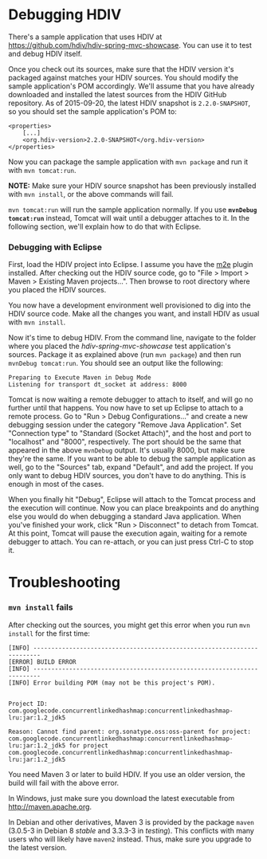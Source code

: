 # Debugging HDIV

There's a sample application that uses HDIV at https://github.com/hdiv/hdiv-spring-mvc-showcase. You can use it to test and debug HDIV itself.

Once you check out its sources, make sure that the HDIV version it's packaged against matches your HDIV sources. You should modify the sample application's POM accordingly.
We'll assume that you have already downloaded and installed the latest sources from the HDIV GitHub repository. As of 2015-09-20, the latest HDIV snapshot is `2.2.0-SNAPSHOT`, so you should set the sample application's POM to:

    <properties>
        [...]
        <org.hdiv-version>2.2.0-SNAPSHOT</org.hdiv-version>
    </properties>

Now you can package the sample application with `mvn package` and run it with `mvn tomcat:run`.

**NOTE:** Make sure your HDIV source snapshot has been previously installed with `mvn install`, or the above commands will fail.

`mvn tomcat:run` will run the sample application normally. If you use **`mvnDebug tomcat:run`** instead, Tomcat will wait until a debugger attaches to it. In the following section, we'll explain how to do that with Eclipse.

### Debugging with Eclipse

First, load the HDIV project into Eclipse. I assume you have the [m2e](http://www.eclipse.org/m2e/) plugin installed. After checking out the HDIV source code, go to "File > Import > Maven > Existing Maven projects...". Then browse to root directory where you placed the HDIV sources.

You now have a development environment well provisioned to dig into the HDIV source code. Make all the changes you want, and install HDIV as usual with `mvn install`.

Now it's time to debug HDIV. From the command line, navigate to the folder where you placed the *hdiv-spring-mvc-showcase* test application's sources. Package it as explained above (run `mvn package`) and then run `mvnDebug tomcat:run`. You should see an output like the following:

```
Preparing to Execute Maven in Debug Mode
Listening for transport dt_socket at address: 8000
```

Tomcat is now waiting a remote debugger to attach to itself, and will go no further until that happens. You now have to set up Eclipse to attach to a remote process. Go to "Run > Debug Configurations..." and create a new debugging session under the category "Remove Java Application". Set "Connection type" to "Standard (Socket Attach)", and the host and port to "localhost" and "8000", respectively. The port should be the same that appeared in the above `mvnDebug` output. It's usually 8000, but make sure they're the same. If you want to be able to debug the sample application as well, go to the "Sources" tab, expand "Default", and add the project. If you only want to debug HDIV sources, you don't have to do anything. This is enough in most of the cases.

When you finally hit "Debug", Eclipse will attach to the Tomcat process and the execution will continue. Now you can place breakpoints and do anything else you would do when debugging a standard Java application. When you've finished your work, click "Run > Disconnect" to detach from Tomcat. At this point, Tomcat will pause the execution again, waiting for a remote debugger to attach. You can re-attach, or you can just press Ctrl-C to stop it.


# Troubleshooting

### `mvn install` fails

After checking out the sources, you might get this error when you run `mvn install` for the first time:

    [INFO] ------------------------------------------------------------------------
    [ERROR] BUILD ERROR
    [INFO] ------------------------------------------------------------------------
    [INFO] Error building POM (may not be this project's POM).
    
    
    Project ID: com.googlecode.concurrentlinkedhashmap:concurrentlinkedhashmap-lru:jar:1.2_jdk5
    
    Reason: Cannot find parent: org.sonatype.oss:oss-parent for project: com.googlecode.concurrentlinkedhashmap:concurrentlinkedhashmap-lru:jar:1.2_jdk5 for project com.googlecode.concurrentlinkedhashmap:concurrentlinkedhashmap-lru:jar:1.2_jdk5

You need Maven 3 or later to build HDIV. If you use an older version, the build will fail with the above error.

In Windows, just make sure you download the latest executable from http://maven.apache.org.

In Debian and other derivatives, Maven 3 is provided by the package `maven` (3.0.5-3 in Debian 8 *stable* and 3.3.3-3 in *testing*). This conflicts with many users who will likely have `maven2` instead. Thus, make sure you upgrade to the latest version.


